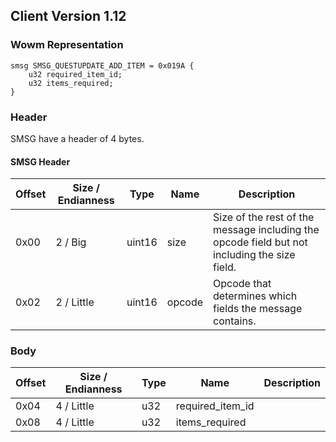 ## Client Version 1.12

### Wowm Representation
```rust,ignore
smsg SMSG_QUESTUPDATE_ADD_ITEM = 0x019A {
    u32 required_item_id;
    u32 items_required;
}
```
### Header
SMSG have a header of 4 bytes.

#### SMSG Header
| Offset | Size / Endianness | Type   | Name   | Description |
| ------ | ----------------- | ------ | ------ | ----------- |
| 0x00   | 2 / Big           | uint16 | size   | Size of the rest of the message including the opcode field but not including the size field.|
| 0x02   | 2 / Little        | uint16 | opcode | Opcode that determines which fields the message contains.|
### Body
| Offset | Size / Endianness | Type | Name | Description |
| ------ | ----------------- | ---- | ---- | ----------- |
| 0x04 | 4 / Little | u32 | required_item_id |  |
| 0x08 | 4 / Little | u32 | items_required |  |

